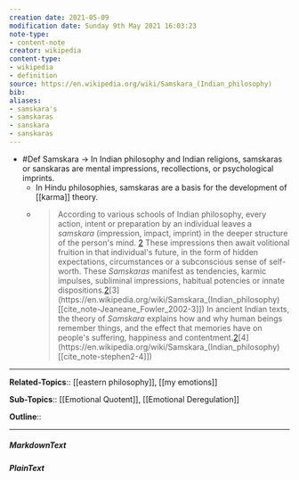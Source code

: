 ```yaml
---
creation date: 2021-05-09
modification date: Sunday 9th May 2021 16:03:23
note-type: 
- content-note
creator: wikipedia
content-type: 
- wikipedia
- definition
source: https://en.wikipedia.org/wiki/Samskara_(Indian_philosophy)
bib:
aliases:
- samskara's
- samskaras
- sanskara
- sanskaras
---
```


- #Def Samskara -> In Indian philosophy and Indian religions, samskaras or sanskaras are mental impressions, recollections, or psychological imprints. 
	- In Hindu philosophies, samskaras are a basis for the development of [[karma]] theory.
	- > According to various schools of Indian philosophy, every action, intent or preparation by an individual leaves a _samskara_ (impression, impact, imprint) in the deeper structure of the person's mind. [2](https://en.wikipedia.org/wiki/Samskara_(Indian_philosophy)[[cite_note-ian-2]]) These impressions then await volitional fruition in that individual's future, in the form of hidden expectations, circumstances or a subconscious sense of self-worth. These _Samskaras_ manifest as tendencies, karmic impulses, subliminal impressions, habitual potencies or innate dispositions.[2](https://en.wikipedia.org/wiki/Samskara_(Indian_philosophy)[[cite_note-ian-2]])[3](https://en.wikipedia.org/wiki/Samskara_(Indian_philosophy)[[cite_note-Jeaneane_Fowler_2002-3]]) In ancient Indian texts, the theory of _Samskara_ explains how and why human beings remember things, and the effect that memories have on people's suffering, happiness and contentment.[2](https://en.wikipedia.org/wiki/Samskara_(Indian_philosophy)[[cite_note-ian-2]])[4](https://en.wikipedia.org/wiki/Samskara_(Indian_philosophy)[[cite_note-stephen2-4]])

---

**Related-Topics**:: [[eastern philosophy]], [[my emotions]]
	
**Sub-Topics**:: [[Emotional Quotent]], [[Emotional Deregulation]]
	
**Outline**::

--- 
##### MarkdownText

##### PlainText
